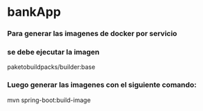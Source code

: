 # bankApp

### Para generar las imagenes de docker por servicio 
### se debe ejecutar la imagen 
paketobuildpacks/builder:base
### Luego generar las imagenes con el siguiente comando: 
mvn spring-boot:build-image
